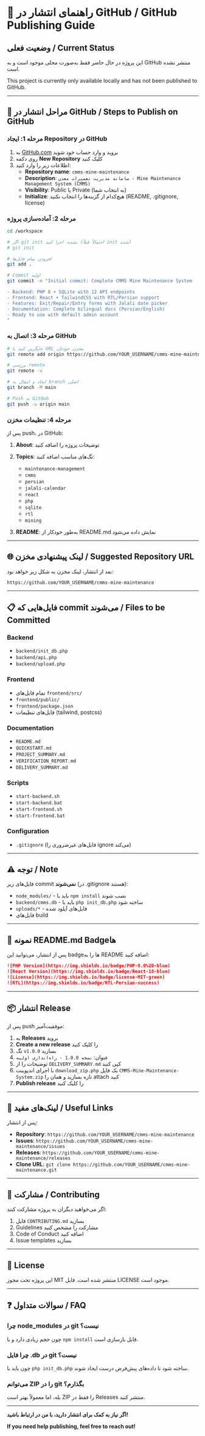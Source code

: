 # 🚀 راهنمای انتشار در GitHub / GitHub Publishing Guide

## وضعیت فعلی / Current Status

این پروژه در حال حاضر فقط به‌صورت محلی موجود است و به GitHub منتشر نشده است.

This project is currently only available locally and has not been published to GitHub.

---

## 📝 مراحل انتشار در GitHub / Steps to Publish on GitHub

### مرحله 1: ایجاد Repository در GitHub

1. به [GitHub.com](https://github.com) بروید و وارد حساب خود شوید
2. روی دکمه **New Repository** کلیک کنید
3. اطلاعات زیر را وارد کنید:
   - **Repository name**: `cmms-mine-maintenance`
   - **Description**: `سامانه مدیریت تعمیرات معدن - Mine Maintenance Management System (CMMS)`
   - **Visibility**: Public یا Private (به انتخاب شما)
   - **Initialize**: هیچ‌کدام از گزینه‌ها را انتخاب نکنید (README, .gitignore, license)

### مرحله 2: آماده‌سازی پروژه

```bash
cd /workspace

# اگر git init نشده، اجرا کنید (احتمالاً قبلاً init شده)
# git init

# افزودن تمام فایل‌ها
git add .

# Commit اولیه
git commit -m "Initial commit: Complete CMMS Mine Maintenance System

- Backend: PHP 8 + SQLite with 12 API endpoints
- Frontend: React + TailwindCSS with RTL/Persian support
- Features: Exit/Repair/Entry forms with Jalali date picker
- Documentation: Complete bilingual docs (Persian/English)
- Ready to use with default admin account
"
```

### مرحله 3: اتصال به GitHub

```bash
# جایگزین کنید با URL مخزن خودتان
git remote add origin https://github.com/YOUR_USERNAME/cmms-mine-maintenance.git

# بررسی remote
git remote -v

# ایجاد و انتقال به branch اصلی
git branch -M main

# Push به GitHub
git push -u origin main
```

### مرحله 4: تنظیمات مخزن

پس از push، در GitHub:

1. **About**: توضیحات پروژه را اضافه کنید
2. **Topics**: تگ‌های مناسب اضافه کنید:
   - `maintenance-management`
   - `cmms`
   - `persian`
   - `jalali-calendar`
   - `react`
   - `php`
   - `sqlite`
   - `rtl`
   - `mining`

3. **README**: به‌طور خودکار از README.md نمایش داده می‌شود

---

## 🌐 لینک پیشنهادی مخزن / Suggested Repository URL

بعد از انتشار، لینک مخزن به شکل زیر خواهد بود:

```
https://github.com/YOUR_USERNAME/cmms-mine-maintenance
```

---

## 📋 فایل‌هایی که commit می‌شوند / Files to be Committed

### Backend
- `backend/init_db.php`
- `backend/api.php`
- `backend/upload.php`

### Frontend
- تمام فایل‌های `frontend/src/`
- `frontend/public/`
- `frontend/package.json`
- فایل‌های تنظیمات (tailwind, postcss)

### Documentation
- `README.md`
- `QUICKSTART.md`
- `PROJECT_SUMMARY.md`
- `VERIFICATION_REPORT.md`
- `DELIVERY_SUMMARY.md`

### Scripts
- `start-backend.sh`
- `start-backend.bat`
- `start-frontend.sh`
- `start-frontend.bat`

### Configuration
- `.gitignore` (فایل‌های غیرضروری را ignore می‌کند)

---

## ⚠️ توجه / Note

فایل‌های زیر commit **نمی‌شوند** (در .gitignore هستند):

- `node_modules/` - باید با `npm install` نصب شوند
- `backend/cmms.db` - باید با `php init_db.php` ساخته شود
- `uploads/*` - فایل‌های آپلود شده
- فایل‌های build

---

## 🎯 نمونه README.md Badge‌ها

پس از انتشار، می‌توانید این badge‌ها را به README اضافه کنید:

```markdown
![PHP Version](https://img.shields.io/badge/PHP-8.0%2B-blue)
![React Version](https://img.shields.io/badge/React-18-blue)
![License](https://img.shields.io/badge/license-MIT-green)
![RTL](https://img.shields.io/badge/RTL-Persian-success)
```

---

## 📦 انتشار Release

پس از push موفقیت‌آمیز:

1. به **Releases** بروید
2. **Create a new release** را کلیک کنید
3. تگ `v1.0.0` بسازید
4. عنوان: `نسخه 1.0.0 - راه‌اندازی اولیه`
5. توضیحات را از `DELIVERY_SUMMARY.md` کپی کنید
6. با اجرای اندپوینت `download_zip.php` یک فایل `CMMS-Mine-Maintenance-System.zip` تازه بسازید و همان را attach کنید
7. **Publish release** را کلیک کنید

---

## 🔗 لینک‌های مفید / Useful Links

پس از انتشار:

- **Repository**: `https://github.com/YOUR_USERNAME/cmms-mine-maintenance`
- **Issues**: `https://github.com/YOUR_USERNAME/cmms-mine-maintenance/issues`
- **Releases**: `https://github.com/YOUR_USERNAME/cmms-mine-maintenance/releases`
- **Clone URL**: `git clone https://github.com/YOUR_USERNAME/cmms-mine-maintenance.git`

---

## 🤝 مشارکت / Contributing

اگر می‌خواهید دیگران به پروژه مشارکت کنند:

1. فایل `CONTRIBUTING.md` بسازید
2. Guidelines مشارکت را مشخص کنید
3. Code of Conduct اضافه کنید
4. Issue templates بسازید

---

## 📄 License

این پروژه تحت مجوز MIT منتشر شده است. فایل LICENSE موجود است.

---

## ❓ سوالات متداول / FAQ

### چرا node_modules در git نیست؟
چون حجم زیادی دارد و با `npm install` قابل بازسازی است.

### چرا فایل .db در git نیست؟
چون باید با `php init_db.php` ساخته شود تا داده‌های پیش‌فرض درست ایجاد شوند.

### می‌توانم ZIP را در git بگذارم؟
بله، اما معمولاً بهتر است ZIP را فقط در Releases منتشر کنید.

---

**اگر نیاز به کمک برای انتشار دارید، با من در ارتباط باشید!**

**If you need help publishing, feel free to reach out!**
